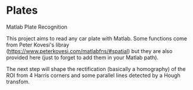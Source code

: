 # Plates
Matlab Plate Recognition

This project aims to read any car plate with Matlab. Some functions come
from Peter Kovesi's libray (https://www.peterkovesi.com/matlabfns/#spatial)
but they are also provided here (just to forget to add them in your Matlab
path).

The next step will shape the rectification (basically a homography) of the
ROI from 4 Harris corners and some parallel lines detected by a Hough
transfom.

